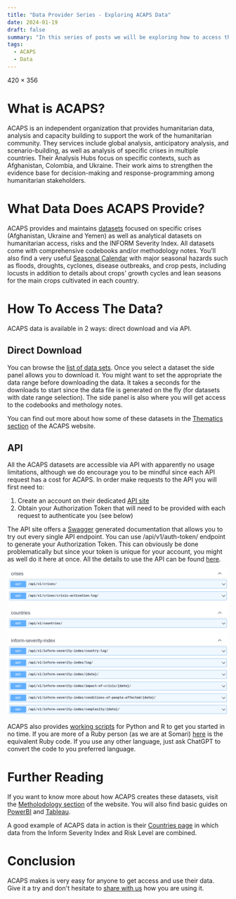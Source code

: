 ```yaml
---
title: "Data Provider Series - Exploring ACAPS Data"
date: 2024-01-19
draft: false
summary: "In this series of posts we will be exploring how to access the data from trusted providers and how to integrate them with your own tools. This post explores ACAPS datasets."
tags:
  - ACAPS
  - Data
---
```


420 × 356

# What is ACAPS?

ACAPS is an independent organization that provides humanitarian data, analysis and capacity building to support the work of the humanitarian community. They services include global analysis, anticipatory analysis, and scenario-building, as well as analysis of specific crises in multiple countries. Their Analysis Hubs focus on specific contexts, such as Afghanistan, Colombia, and Ukraine. Their work aims to strengthen the evidence base for decision-making and response-programming among humanitarian stakeholders.

# What Data Does ACAPS Provide?

ACAPS provides and maintains [datasets](https://www.acaps.org/en/data) focused on specific crises (Afghanistan, Ukraine and Yemen) as well as analytical datasets on humanitarian access, risks and the INFORM Severity Index. All datasets come with comprehensive codebooks and/or methodology notes. You'll also find a very useful [Seasonal Calendar](https://www.acaps.org/en/thematics/all-topics/seasonal-calendar) with major seasonal hazards such as floods, droughts, cyclones, disease outbreaks, and crop pests, including locusts in addition to details about crops' growth cycles and lean seasons for the main crops cultivated in each country.

# How To Access The Data?

ACAPS data is available in 2 ways: direct download and via API.

## Direct Download

You can browse the [list of data sets](https://www.acaps.org/en/data). Once you select a dataset the side panel allows you to download it. You might want to set the appropriate the data range before downloading the data. It takes a seconds for the downloads to start since the data file is generated on the fly (for datasets with date range selection). The side panel is also where you will get access to the codebooks and methology notes.

You can find out more about how some of these datasets in the [Thematics section](https://www.acaps.org/en/thematics) of the ACAPS website.

## API

All the ACAPS datasets are accessible via API with apparently no usage limitations, although we do encourage you to be mindful since each API request has a cost for ACAPS. In order make requests to the API you will first need to:

1. Create an account on their dedicated [API site](https://api.acaps.org/)
2. Obtain your Authorization Token that will need to be provided with each request to authenticate you (see below)

The API site offers a [Swagger](https://swagger.io/) generated documentation that allows you to try out every single API endpoint. You can use /api/v1/auth-token/ endpoint to generate your Authorization Token. This can obviously be done problematically but since your token is unique for your account, you might as well do it here at once. All the details to use the API can be found [here](https://api.acaps.org/using-the-api/).

![ACAPS Swagger Documentation](acaps-swagger.png)

ACAPS also provides [working scripts](https://api.acaps.org/working-examples/) for Python and R to get you started in no time. If you are more of a Ruby person (as we are at Somari) [here](https://gist.github.com/gdeflaux/bffd5a7efb9a0c5d0e66025a7eeefa18) is the equivalent Ruby code. If you use any other language, just ask ChatGPT to convert the code to you preferred language.

# Further Reading

If you want to know more about how ACAPS creates these datasets, visit the [Metholodology section](https://www.acaps.org/en/methodology/) of the website. You will also find basic guides on [PowerBI](https://www.microsoft.com/en-us/power-platform/products/power-bi/) and [Tableau](https://www.tableau.com/).

A good example of ACAPS data in action is their [Countries page](https://www.acaps.org/en/countries) in which data from the Inform Severity Index and Risk Level are combined.

# Conclusion

ACAPS makes is very easy for anyone to get access and use their data. Give it a try and don't hesitate to [share with us](https://www.linkedin.com/company/somari-io/) how you are using it.
